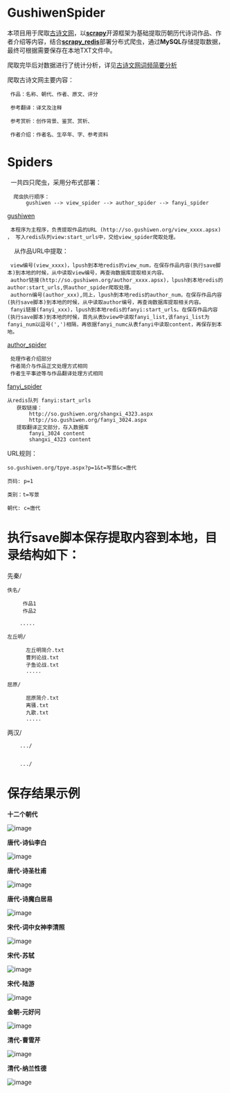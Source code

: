
GushiwenSpider
========

本项目用于爬取[古诗文网](http://www.gushiwen.org)，以[**scrapy**](https://scrapy.org/)开源框架为基础提取历朝历代诗词作品、作者介绍等内容，结合[**scrapy_redis**](https://github.com/rolando/scrapy-redis)部署分布式爬虫，通过**MySQL**存储提取数据，最终可根据需要保存在本地TXT文件中。

爬取完毕后对数据进行了统计分析，详见[古诗文网词频简要分析](https://github.com/PChief/GushiwenSpider/blob/master/%E5%8F%A4%E8%AF%97%E6%96%87%E7%BD%91%E8%AF%8D%E9%A2%91%E7%AE%80%E8%A6%81%E5%88%86%E6%9E%90.md)

爬取古诗文网主要内容：

     作品：名称、朝代、作者、原文、评分
     
     参考翻译：译文及注释
     
     参考赏析：创作背景、鉴赏、赏析、
     
     作者介绍：作者名、生卒年、字、参考资料
     



Spiders
=========


   一共四只爬虫，采用分布式部署：
   
      爬虫执行顺序：
          gushiwen --> view_spider --> author_spider --> fanyi_spider
   
  [gushiwen](https://github.com/PChief/GushiwenSpider/blob/master/gushiwen/spiders/gushiwen_spider.py)
  
     本程序为主程序，负责提取作品的URL (http://so.gushiwen.org/view_xxxx.apsx) ， 写入redis队列view:start_urls中，交给view_spider爬取处理。
     
     从作品URL中提取：
     
     view编号(view_xxxx)，lpush到本地redis的view_num，在保存作品内容(执行save脚本)到本地的时候，从中读取view编号，再查询数据库提取相关内容。
     author链接(http://so.gushiwen.org/author_xxxx.apsx)，lpush到本地redis的author:start_urls,供author_spider爬取处理。
     authorn编号(author_xxx),同上，lpush到本地redis的author_num，在保存作品内容(执行save脚本)到本地的时候，从中读取author编号，再查询数据库提取相关内容。 
     fanyi链接(fanyi_xxx)，lpush到本地redis的fanyi:start_urls。在保存作品内容(执行save脚本)到本地的时候，首先从表bview中读取fanyi_list,该fanyi_list为fanyi_num以逗号(',')相隔，再依据fanyi_numc从表fanyi中读取content，再保存到本地。 
       
  [author_spider](https://github.com/PChief/GushiwenSpider/blob/master/gushiwen/spiders/author_spider.py)
  
     处理作者介绍部分
     作者简介与作品正文处理方式相同
     作者生平事迹等与作品翻译处理方式相同
       
  [fanyi_spider](https://github.com/PChief/GushiwenSpider/blob/master/gushiwen/spiders/fanyi_spider.py)

    从redis队列 fanyi:start_urls
       获取链接：
           http://so.gushiwen.org/shangxi_4323.aspx
           http://so.gushiwen.org/fanyi_3024.aspx
       提取翻译正文部分，存入数据库
           fanyi_3024 content
           shangxi_4323 content





  URL规则：
    
    so.gushiwen.org/tpye.aspx?p=1&t=写景&c=唐代
         
    页码: p=1
    
    类别：t=写景
    
    朝代: c=唐代





执行save脚本保存提取内容到本地，目录结构如下：
=========

先秦/
        

    佚名/
    
	     作品1
	     作品2
		
		.....
		
	左丘明/
	
	      左丘明简介.txt
	      曹刿论战.txt
	      子鱼论战.txt
	      .....
		  
	屈原/
	  
	      屈原简介.txt
	      离骚.txt
	      九歌.txt
	      .....
	    
两汉/
    

        .../
	   

        .../
    
# 保存结果示例
**十二个朝代**

![image](https://github.com/PChief/GushiwenSpider/blob/master/imgs/%E5%8D%81%E4%BA%8C%E6%9C%9D%E7%9B%AE%E5%BD%95%E7%BB%93%E6%9E%84.png)

**唐代-诗仙李白**

![image](https://github.com/PChief/GushiwenSpider/blob/master/imgs/%E5%94%90%E6%9C%9D-%E6%9D%8E%E7%99%BD.png)

**唐代-诗圣杜甫**

![image](https://github.com/PChief/GushiwenSpider/blob/master/imgs/%E5%94%90%E6%9C%9D-%E6%9D%9C%E7%94%AB.png)

**唐代-诗魔白居易**

![image](https://github.com/PChief/GushiwenSpider/blob/master/imgs/%E5%94%90%E6%9C%9D-%E7%99%BD%E5%B1%85%E6%98%93.png)


**宋代-词中女神李清照**

![image](https://github.com/PChief/GushiwenSpider/blob/master/imgs/%E5%AE%8B%E4%BB%A3-%E8%AF%8D%E4%B8%AD%E5%A5%B3%E7%A5%9E%E6%9D%8E%E6%B8%85%E7%85%A7.png)
    
 
   
**宋代-苏轼**

![image](https://github.com/PChief/GushiwenSpider/blob/master/imgs/%E5%AE%8B%E4%BB%A3-%E8%8B%8F%E8%BD%BC.png)

**宋代-陆游**

![image](https://github.com/PChief/GushiwenSpider/blob/master/imgs/%E5%AE%8B%E4%BB%A3-%E9%99%86%E6%B8%B8.png)

**金朝-元好问**

![image](https://github.com/PChief/GushiwenSpider/blob/master/imgs/%E9%87%91%E6%9C%9D%E5%85%83%E5%A5%BD%E9%97%AE01.png)


**清代-曹雪芹**

![image](https://github.com/PChief/GushiwenSpider/blob/master/imgs/%E6%B8%85%E4%BB%A3-%E6%9B%B9%E9%9B%AA%E8%8A%B9.png)

**清代-纳兰性德**

![image](https://github.com/PChief/GushiwenSpider/blob/master/imgs/%E6%B8%85%E4%BB%A3-%E7%BA%B3%E5%85%B0%E5%AE%B9%E8%8B%A5.png)
